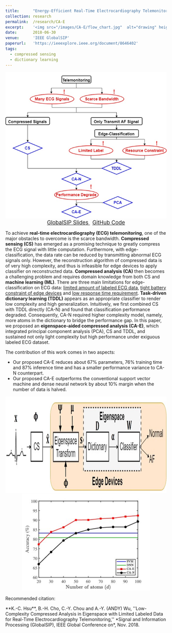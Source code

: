 ```yaml
---
title: 		"Energy-Efficient Real-Time Electrocardiography Telemonitoring"
collection:	research
permalink: 	/research/CA-E
excerpt: 	'<img src="/images/CA-E/flow_chart.jpg"  alt="drawing" height="300"/>'
date: 		2018-06-30
venue: 		'IEEE GlobalSIP'
paperurl: 	'https://ieeexplore.ieee.org/document/8646402'
tags:
  - compressed sensing
  - dictionary learning
---
```


<center>
	<img src="/images/CA-E/Roadmap.jpg"  alt="drawing" width="600"/>
</center>


<center>
	<a href="/files/GlobalSIP_slides.pdf" target="_blank" class="btn btn-danger">
		<span style="font-size: 120%;">
		GlobalSIP Slides
		</span>
	</a>
	&nbsp;
	<a href="https://github.com/kevin71104/ECG-Telemonitoring/tree/master/Eigenspace-aided_Compressed_Analysis" class="btn btn-success">
		<span style="font-size: 120%;">
			GitHub Code
		</span>
	</a>
</center>


To achieve **real-time electrocardiography (ECG) telemonitoring**, one of the major obstacles to overcome is the scarce bandwidth. 
**Compressed sensing (CS)** has emerged as a promising technique to greatly compress the ECG signal with little computation. 
Furthermore, with edge-classification, the data rate can be reduced by transmitting abnormal ECG signals only.
However, the reconstruction algorithm of compressed data is of very high complexity, and thus is infeasible for edge devices to apply classifier on reconstructed data.
**Compressed analysis (CA)** then becomes a challenging problem and requires domain knowledge from both CS and **machine learning (ML)**. 
There are three main limitations for edge-classification on ECG data: <u>limited amount of labeled ECG data</u>, 
<u>tight battery constraint of edge devices</u> and <u>low response time requirement</u>. 
**Task-driven dictionary learning (TDDL)** appears as an appropriate classifier to render low complexity and high generalization. 
Intuitively, we first combined CS with TDDL directly (CA-N) and found that classification performance degraded. 
Consequently, CA-N required higher complexity model, namely, more atoms in the dictionary to bridge the performance gap. 
In this paper, we proposed an **eigenspace-aided compressed analysis (CA-E)**, 
which integrated principal component analysis (PCA), CS and TDDL, 
and sustained not only light complexity but high performance under exiguous labeled ECG dataset. 

The contribution of this work comes in two aspects:
- Our proposed CA-E reduces about 67% parameters, 76% training time and 87% inference time and has a smaller performance variance to CA-N counterpart.
- Our proposed CA-E outperforms the conventional support vector machine and dense neural network by about 10% margin when the number of data is halved.


<center>
	<img src="/images/CA-E/flow_chart.jpg"  alt="drawing" height="300"/>
	<img src="/images/CA-E/diff_d.jpg"  alt="drawing" height="300"/>
</center>


<p class="double_underline">Recommended citation:</p>
**K.-C. Hsu**, B.-H. Cho, C.-Y. Chou and A.-Y. (ANDY) Wu, 
''Low-Complexity Compressed Analysis in Eigenspace with Limited Labeled Data for Real-Time Electrocardiography Telemonitoring,'' 
*Signal and Information Processing (GlobalSIP), IEEE Global Conference on*, Nov. 2018.